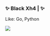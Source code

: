 ### ✨ Black Xh4  |  ✨

Like: Go, Python


<img src="https://media.giphy.com/media/azkxmGY70L0KQ/giphy.gif">

